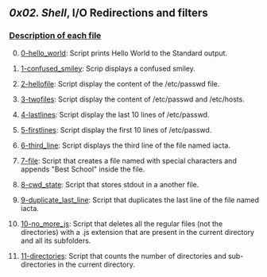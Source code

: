 ## *0x02. Shell*, __I/O__ Redirections and filters

### <u>Description of each file</u>

0. [0-hello_world](./0-hello_world): Script prints Hello World to the Standard output.

1. [1-confused_smiley](./1-confused_smiley): Scrip displays a confused smiley.

2. [2-hellofile](./2-hellofile): Script display the content of the /etc/passwd file.

3. [3-twofiles](./3-twofiles): Script display the content of /etc/passwd and /etc/hosts.

4. [4-lastlines](./4-lastlines): Script display the last 10 lines of /etc/passwd.

5. [5-firstlines](./5-firstlines): Script display the first 10 lines of /etc/passwd.

6. [6-third_line](./6-third_line): Script displays the third line of the file named iacta.

7. [7-file](./7-file): Script that creates a file named with special characters and appends "Best School" inside the file.

8. [8-cwd_state](./8-cwd_state): Script that stores stdout in a another file.

9. [9-duplicate_last_line](./9-duplicate_last_line): Script that duplicates the last line of the file named iacta.

10. [10-no_more_js](./10-no_more_js): Script that deletes all the regular files (not the directories) with a .js extension that are present in the current directory and all its subfolders.

11. [11-directories](./11-directories): Script that counts the number of directories and sub-directories in the current directory.
